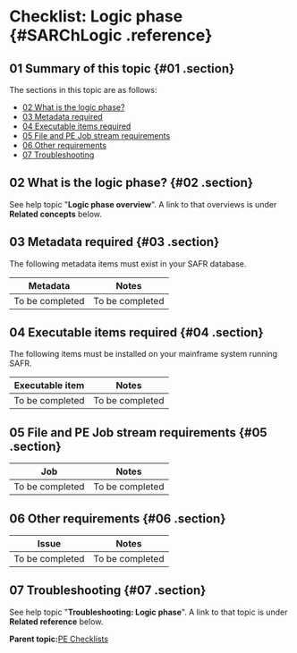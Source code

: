 # Checklist: Logic phase {#SARChLogic .reference}

## 01 Summary of this topic {#01 .section}

The sections in this topic are as follows:

-   [02 What is the logic phase?](#02)
-   [03 Metadata required](#03)
-   [04 Executable items required](#04)
-   [05 File and PE Job stream requirements](#05)
-   [06 Other requirements](#06)
-   [07 Troubleshooting](#07)

## 02 What is the logic phase? {#02 .section}

See help topic "**Logic phase overview**". A link to that overviews is under **Related concepts** below.

## 03 Metadata required {#03 .section}

The following metadata items must exist in your SAFR database.

|Metadata|Notes|
|--------|-----|
|To be completed|To be completed|

## 04 Executable items required {#04 .section}

The following items must be installed on your mainframe system running SAFR.

|Executable item|Notes|
|---------------|-----|
|To be completed|To be completed|

## 05 File and PE Job stream requirements {#05 .section}

|Job|Notes|
|---|-----|
|To be completed|To be completed|

## 06 Other requirements {#06 .section}

|Issue|Notes|
|-----|-----|
|To be completed|To be completed|

## 07 Troubleshooting {#07 .section}

See help topic "**Troubleshooting: Logic phase**". A link to that topic is under **Related reference** below.

**Parent topic:**[PE Checklists](../html/AAR520PMChecklists.md)

